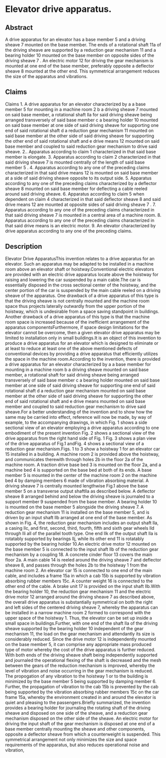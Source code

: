 # Elevator drive apparatus.

## Abstract
A drive apparatus for an elevator has a base member 5 and a driving sheave 7 mounted on the base member. The ends of a rotational shaft 11a of the driving sheave are supported by a reduction gear mechanism 11 and a bearing holder 10 mounted on the base member on opposite sides of the driving sheave 7 . An electric motor 12 for driving the gear mechanism is mounted at one end of the base member, preferably opposite a deflector sheave 8 mounted at the other end. This symmetrical arrangement reduces the size of the apparatus and vibrations.

## Claims
Claims 1. A drive apparatus for an elevator characterized by a a base member 5 for mounting in a machine room 2 b a driving sheave 7 mounted on said base member, a rotational shaft lla for said driving sheave being arranged transversely of said base member c a bearing holder 10 mounted on said base member at one side of said driving sheave for supporting one end of said rotational shaft d a reduction gear mechanism 11 mounted on said base member at the other side of said driving sheave for supporting the other end of said rotational shaft and e drive means 12 mounted on said base member and coupled to said reduction gear mechanism to drive said sheave. 2.. Apparatus according to claim 1 characterized in that said base member is elongate. 3. Apparatus according to claim 2 characterized in that said driving sheave 7 is mounted centrally of the length of said base member 5 . 4. Apparatus according to any one of the preceding claims characterized in that said drive means 12 is mounted on said base member at a side of said driving sheave opposite to its output side. 5. Apparatus according to any one of the preceding claims characterized by a deflector sheave 8 mounted on said base member for deflecting a cable reeled around said driving sheave. 6. Apparatus according to claim 5 when dependent on claim 4 characterized in that said deflector sheave 8 and said drive means 12 are mounted at opposite sides of said driving sheave 7 . 7. Apparatus according to any one of the preceding claims characterized in that said driving sheave 7 is mounted in a central area of a machine room. 8. Apparatus according to any one of the preceding claims characterized in that said drive means is an electric motor. 9. An elevator characterized by drive apparatus according to any one of the preceding claims.

## Description
Elevator Drive ApparatusThis invention relates to a drive apparatus for an elevator. Such an apparatus may be adapted to be installed in a machine room above an elevator shaft or hoistway.Conventional electric elevators are provided with an electric drive apparatus locate above the hoistway for raising and lowering the car suspended by a main cable.The car is essentially disposed in the cross sectional center of the hoistway, and the center portion of the car is suspended by the main cable reeled on a driving sheave of the apparatus. One drawback of a drive apparatus of this type is that the driving sheave is not centrally mounted and the machine room space thus projects laterally outwardly from the upper portion of the hoistway, which is undesirable from a space saving standpoint in buildings. Another drawback of a drive apparatus of this type is that the machine room space is increased because of the inefficient arrangement of the apparatus componentsFurthermore, if space design limitations for the elevator cannot be overcome, then a given elevator drive apparatus may be limited to installation only in small buildings.It is an object of this invention to produce a drive apparatus for an elevator which is designed to eliminate or at least to reduce at least one of the above mentioned defects of conventional devices by providing a drive apparatus that efficiently utilizes the space in the machine room.According to the invention, there is provided a drive apparatus for an elevator characterized by a a base member for mounting in a machine room b a driving sheave mounted on said base member, a rotational shaft for said driving sheave being arranged transversely of said base member c a bearing holder mounted on said base member at one side of said driving sheave for supporting one end of said rotational shaft d a reduction gear mechanism mounted on said base member at the other side of said driving sheave for supporting the other end of said rotational shaft and e drive means mounted on said base member and coupled to said reduction gear mechanism to drive said sheave.For a better understanding of the invention and to show how the same may be carried into effect, reference will now be made, by way of example, to the accompanying drawings, in which Fig. 1 shows a side sectional view of an elevator employing a drive apparatus according to one embodiment of the present invention Fig. 2 shows a sectional view of the drive apparatus from the right hand side of Fig. 1 Fig. 3 shows a plan view of the drive apparatus of Fig.1 andFig. 4 shows a sectional view of a reduction gear mechanism.Figs. 1 to 3 show a hoistway 1 for an elevator car 15 installed in a building. A machine room 2 is provided above the hoistway, and communicates therewith through holes 2b in the floor 2a of the machine room. A traction drive base bed 3 is mounted on the floor 2a, and a machine bed 4 is supported on the base bed at both of its ends. A base member 5 is mounted in the center of the machine room 2 on the machine bed 4 by damping members 6 made of vibration absorbing material. A driving sheave 7 is centrally mounted lengthwise Fig.1 above the base member 5 on a transverse output shaftIla as described below. A deflector sheave 8 arranged behind and below the driving sheave is journaled to a support member 9 suspended from the base member. A bearing holder 10 is mounted on the base member 5 alongside the driving sheave 7. A reduction gear mechanism 11 is installed on the base member 5, and is driven by an input shaft llb arranged at one end of the base member. As shown in Fig. 4, the reduction gear mechanism includes an output shaft lla, a casing llc, and first, second, third, fourth, fifth and sixth gear wheels lld through Ili all of the parallel tooth type. One end llk of the output shaft lla is rotatably supported by bearings llj, while its other end 11 is rotatably supported by the bearing holder 10.An electric drive motor 12 mounted on the base member 5 is connected to the input shaft llb of the reduction gear mechanism by a coupling 18. A concrete cinder floor 13 covers the main floor 2a. A main cable 14 is reeled around the driving sheave 7 and deflector sheave 8, and passes through the holes 2b to the hoistway 1 from the machine room 2. An elevator car 15 is connected to one end of the main cable, and includes a frame 15a in which a cab 15b is supported by vibration absorbing rubber members 15c. A counter weight 16 is connected to the other end of the cable. A brake unit 17 is provided on the input shaft llb.With the bearing holder 10, the reduction gear mechanism 11 and the electric drive motor 12 arranged around the driving sheave 7 as described above, the overall drive apparatus is substantially symmetrical on both the right and left sides of the centered driving sheave 7, whereby the apparatus can be installed in a narrow machine room 2 formed to correspond with the upper space of the hoistway 1. Thus, the elevator can be set up inside a small space in buildings.Further, with one end of the shaft Ila of the driving sheave supported by the bearing holder 10 independent of the gear mechanism 11, the load on the gear mechanism and attendantly its size is considerably reduced. Since the drive motor 12 is independently mounted on the base member 5, it can comprise any appropriate mass produced type of motor whereby the cost of the drive apparatus is further reduced. With both ends of the driving sheave shaft being independently supported and journaled the operational flexing of the shaft is decreased and the mesh between the gears of the reduction mechanism is improved, whereby the level of vibration and noise occurring in the gear mechanism is reduced. The propogation of any vibration to the hoistway 1 or to the building is minimized by the base member 5 being supported by damping member 6. Further, the propagation of vibration to the cab 15b is prevented by the cab being supported by the vibration absorbing rubber members 15c on the car frame 15a, whereby the environment created in and around the elevator is quiet and pleasing to the passengers.Briefly summarized, the invention provides a bearing holder for journaling the rotating shaft of the driving sheave and disposed on one side of the sheave, and a reduction gear mechanism disposed on the other side of the sheave. An electric motor for driving the input shaft of the gear mechanism is disposed at one end of a base member centrally mounting the sheave and other components, opposite a deflector sheave from which a counterweight is suspended. This symmetrical arrangement not only minimizes the size and space requirements of the apparatus, but also reduces operational noise and vibration,